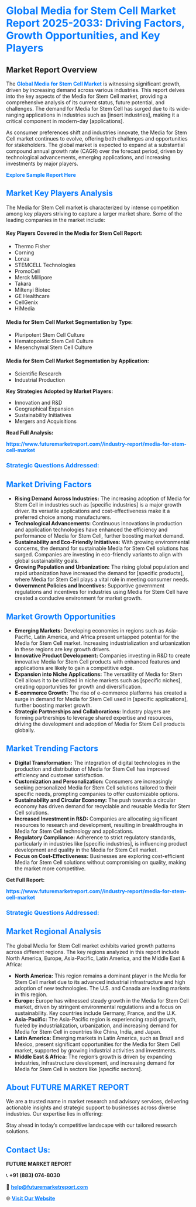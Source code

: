 <h1 style="color: #007BFF;">Global Media for Stem Cell Market Report 2025-2033: Driving Factors, Growth Opportunities, and Key Players</h1>

<section id="overview">
<h2>Market Report Overview</h2>
<p>The <a href="https://www.futuremarketreport.com//industry-report/media-for-stem-cell-market" style="color: #007BFF; text-decoration: none;"><strong>Global Media for Stem Cell Market</strong></a> is witnessing significant growth, driven by increasing demand across various industries. This report delves into the key aspects of the Media for Stem Cell market, providing a comprehensive analysis of its current status, future potential, and challenges. The demand for Media for Stem Cell has surged due to its wide-ranging applications in industries such as [insert industries], making it a critical component in modern-day [applications].</p>
<p>As consumer preferences shift and industries innovate, the Media for Stem Cell market continues to evolve, offering both challenges and opportunities for stakeholders. The global market is expected to expand at a substantial compound annual growth rate (CAGR) over the forecast period, driven by technological advancements, emerging applications, and increasing investments by major players.</p>
</section>

<section id="overview">
<p><a href="https://www.futuremarketreport.com//request-sample/reportId=78573" style="color: #007BFF; text-decoration: none;"><strong>Explore Sample Report Here</strong></a></p>
</section>

<section id="key-players">
<h2 style="color: #007BFF;">Market Key Players Analysis</h2>
<p>The Media for Stem Cell market is characterized by intense competition among key players striving to capture a larger market share. Some of the leading companies in the market include:</p>
<h4>Key Players Covered in the Media for Stem Cell Report:</h4>
<ul><li>Thermo Fisher</li><li>Corning</li><li>Lonza</li><li>STEMCELL Technologies</li><li>PromoCell</li><li>Merck Millipore</li><li>Takara</li><li>Miltenyi Biotec</li><li>GE Healthcare</li><li>CellGenix</li><li>HiMedia</li></ul>
<h4>Media for Stem Cell Market Segmentation by Type:</h4>
<ul><li>Pluripotent Stem Cell Culture</li><li>Hematopoietic Stem Cell Culture</li><li>Mesenchymal Stem Cell Culture</li></ul>

<h4>Media for Stem Cell Market Segmentation by Application:</h4>
<ul><li>Scientific Research</li><li>Industrial Production</li></ul>
<p><strong>Key Strategies Adopted by Market Players:</strong></p>
<ul>
<li>Innovation and R&D</li>
<li>Geographical Expansion</li>
<li>Sustainability Initiatives</li>
<li>Mergers and Acquisitions</li>
</ul>
</section>

<section>
<p><strong>Read Full Analysis: </strong></p><a href="https://www.futuremarketreport.com//industry-report/media-for-stem-cell-market" style="color: #007BFF; text-decoration: none;"><strong>https://www.futuremarketreport.com//industry-report/media-for-stem-cell-market</strong></a>
<h3 style="color: #007BFF;">Strategic Questions Addressed:</h3>
</section>

<section id="driving-factors">
<h2 style="color: #007BFF;">Market Driving Factors</h2>
<ul>
<li><strong>Rising Demand Across Industries:</strong> The increasing adoption of Media for Stem Cell in industries such as [specific industries] is a major growth driver. Its versatile applications and cost-effectiveness make it a preferred choice among manufacturers.</li>
<li><strong>Technological Advancements:</strong> Continuous innovations in production and application technologies have enhanced the efficiency and performance of Media for Stem Cell, further boosting market demand.</li>
<li><strong>Sustainability and Eco-Friendly Initiatives:</strong> With growing environmental concerns, the demand for sustainable Media for Stem Cell solutions has surged. Companies are investing in eco-friendly variants to align with global sustainability goals.</li>
<li><strong>Growing Population and Urbanization:</strong> The rising global population and rapid urbanization have increased the demand for [specific products], where Media for Stem Cell plays a vital role in meeting consumer needs.</li>
<li><strong>Government Policies and Incentives:</strong> Supportive government regulations and incentives for industries using Media for Stem Cell have created a conducive environment for market growth.</li>
</ul>
</section>

<section id="growth-opportunities">
<h2 style="color: #007BFF;">Market Growth Opportunities</h2>
<ul>
<li><strong>Emerging Markets:</strong> Developing economies in regions such as Asia-Pacific, Latin America, and Africa present untapped potential for the Media for Stem Cell market. Increasing industrialization and urbanization in these regions are key growth drivers.</li>
<li><strong>Innovative Product Development:</strong> Companies investing in R&D to create innovative Media for Stem Cell products with enhanced features and applications are likely to gain a competitive edge.</li>
<li><strong>Expansion into Niche Applications:</strong> The versatility of Media for Stem Cell allows it to be utilized in niche markets such as [specific niches], creating opportunities for growth and diversification.</li>
<li><strong>E-commerce Growth:</strong> The rise of e-commerce platforms has created a surge in demand for Media for Stem Cell used in [specific applications], further boosting market growth.</li>
<li><strong>Strategic Partnerships and Collaborations:</strong> Industry players are forming partnerships to leverage shared expertise and resources, driving the development and adoption of Media for Stem Cell products globally.</li>
</ul>
</section>

<section id="trending-factors">
<h2 style="color: #007BFF;">Market Trending Factors</h2>
<ul>
<li><strong>Digital Transformation:</strong> The integration of digital technologies in the production and distribution of Media for Stem Cell has improved efficiency and customer satisfaction.</li>
<li><strong>Customization and Personalization:</strong> Consumers are increasingly seeking personalized Media for Stem Cell solutions tailored to their specific needs, prompting companies to offer customizable options.</li>
<li><strong>Sustainability and Circular Economy:</strong> The push towards a circular economy has driven demand for recyclable and reusable Media for Stem Cell solutions.</li>
<li><strong>Increased Investment in R&D:</strong> Companies are allocating significant resources to research and development, resulting in breakthroughs in Media for Stem Cell technology and applications.</li>
<li><strong>Regulatory Compliance:</strong> Adherence to strict regulatory standards, particularly in industries like [specific industries], is influencing product development and quality in the Media for Stem Cell market.</li>
<li><strong>Focus on Cost-Effectiveness:</strong> Businesses are exploring cost-efficient Media for Stem Cell solutions without compromising on quality, making the market more competitive.</li>
</ul>
</section>

<section>
<p><strong>Get Full Report: </strong></p><a href="https://www.futuremarketreport.com//industry-report/media-for-stem-cell-market" style="color: #007BFF; text-decoration: none;"><strong>https://www.futuremarketreport.com//industry-report/media-for-stem-cell-market</strong></a>
<h3 style="color: #007BFF;">Strategic Questions Addressed:</h3>
</section>


<section id="regional-analysis">
<h2 style="color: #007BFF;">Market Regional Analysis</h2>
<p>The global Media for Stem Cell market exhibits varied growth patterns across different regions. The key regions analyzed in this report include North America, Europe, Asia-Pacific, Latin America, and the Middle East & Africa:</p>
<ul>
<li><strong>North America:</strong> This region remains a dominant player in the Media for Stem Cell market due to its advanced industrial infrastructure and high adoption of new technologies. The U.S. and Canada are leading markets in this region.</li>
<li><strong>Europe:</strong> Europe has witnessed steady growth in the Media for Stem Cell market, driven by stringent environmental regulations and a focus on sustainability. Key countries include Germany, France, and the U.K.</li>
<li><strong>Asia-Pacific:</strong> The Asia-Pacific region is experiencing rapid growth, fueled by industrialization, urbanization, and increasing demand for Media for Stem Cell in countries like China, India, and Japan.</li>
<li><strong>Latin America:</strong> Emerging markets in Latin America, such as Brazil and Mexico, present significant opportunities for the Media for Stem Cell market, supported by growing industrial activities and investments.</li>
<li><strong>Middle East & Africa:</strong> The region’s growth is driven by expanding industries, infrastructure development, and increasing demand for Media for Stem Cell in sectors like [specific sectors].</li>
</ul>
</section>

<footer>
<h2 style="color: #007BFF;">About FUTURE MARKET REPORT</h2>
<p>We are a trusted name in market research and advisory services, delivering actionable insights and strategic support to businesses across diverse industries. Our expertise lies in offering:</p>

<p>Stay ahead in today’s competitive landscape with our tailored research solutions.</p>

<h2 style="color: #007BFF;">Contact Us:</h2>
<p><strong>FUTURE MARKET REPORT</strong></p>
<p>📞 <strong>+91 (883) 074-8030</strong></p>
<p>📧 <strong><a href="mailto:help@futuremarketreport.com" style="color: #007BFF;">help@futuremarketreport.com</a></strong></p>
<p>🌐 <strong><a href="https://www.futuremarketreport.com/" style="color: #007BFF;">Visit Our Website</a></strong></p>
</footer>